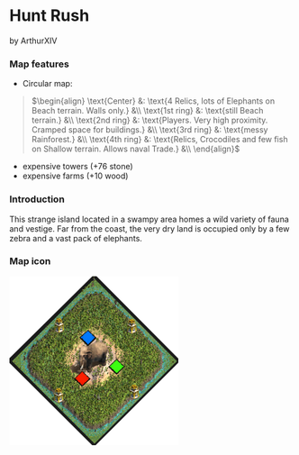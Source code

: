 # Hunt Rush
by ArthurXIV

### Map features
- Circular map:

> $\begin{align}
\text{Center}   &: \text{4 Relics, lots of Elephants on Beach terrain. Walls only.} &\\
\text{1st ring} &: \text{still Beach terrain.} &\\
\text{2nd ring} &: \text{Players. Very high proximity. Cramped space for buildings.} &\\
\text{3rd ring} &: \text{messy Rainforest.} &\\
\text{4th ring} &: \text{Relics, Crocodiles and few fish on Shallow terrain. Allows naval Trade.} &\\
\end{align}$

- expensive towers (+76 stone)
- expensive farms (+10 wood)

### Introduction
This strange island located in a swampy area homes a wild variety of fauna and
vestige. Far from the coast, the very dry land is occupied only by a few zebra
and a vast pack of elephants.

### Map icon
<img src="ArthurXIV_Hunt_Rush.png" alt="Hunt_Rush_icon" width="300" height="auto">